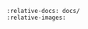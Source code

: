  ```{include} ../wrapyfi_extensions/yarp/README.md
  :relative-docs: docs/
  :relative-images:
  ```
